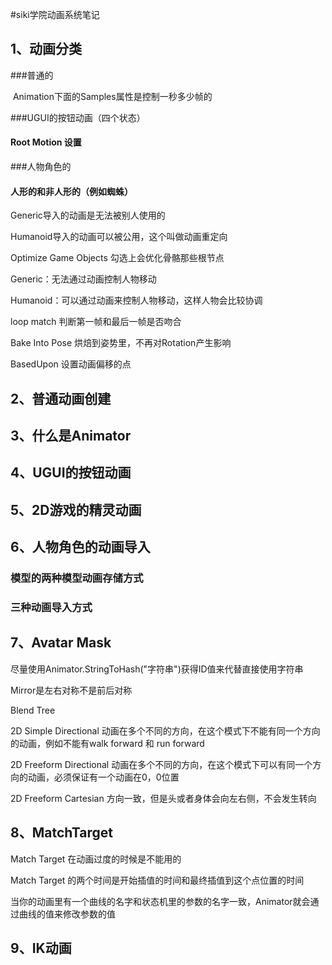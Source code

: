 #siki学院动画系统笔记

## 1、动画分类

###普通的

​	Animation下面的Samples属性是控制一秒多少帧的



###UGUI的按钮动画（四个状态）

####	Root Motion 设置

###人物角色的

####	人形的和非人形的（例如蜘蛛）

Generic导入的动画是无法被别人使用的

Humanoid导入的动画可以被公用，这个叫做动画重定向

Optimize Game Objects 勾选上会优化骨骼那些根节点

Generic：无法通过动画控制人物移动

Humanoid：可以通过动画来控制人物移动，这样人物会比较协调

loop match 判断第一帧和最后一帧是否吻合

Bake Into Pose 烘焙到姿势里，不再对Rotation产生影响

BasedUpon 设置动画偏移的点

## 2、普通动画创建

## 3、什么是Animator

## 4、UGUI的按钮动画

## 5、2D游戏的精灵动画

## 6、人物角色的动画导入

### 模型的两种模型动画存储方式

### 三种动画导入方式

## 7、Avatar Mask

尽量使用Animator.StringToHash("字符串")获得ID值来代替直接使用字符串

Mirror是左右对称不是前后对称



Blend Tree

2D Simple Directional 动画在多个不同的方向，在这个模式下不能有同一个方向的动画，例如不能有walk forward 和 run forward

2D Freeform Directional 动画在多个不同的方向，在这个模式下可以有同一个方向的动画，必须保证有一个动画在0，0位置

2D Freeform Cartesian 方向一致，但是头或者身体会向左右侧，不会发生转向

## 8、MatchTarget

Match Target 在动画过度的时候是不能用的

Match Target 的两个时间是开始插值的时间和最终插值到这个点位置的时间

当你的动画里有一个曲线的名字和状态机里的参数的名字一致，Animator就会通过曲线的值来修改参数的值

## 9、IK动画





